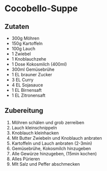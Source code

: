 # Cocobello-Suppe

## Zutaten
* 300g Möhren
* 150g Kartoffeln
* 100g Lauch
* 1 Zwiebel
* 1 Knoblauchzehe
* 1 Dose Kokosmilch (400ml)
* 300ml Gemüsebrühe
* 1 EL brauner Zucker
* 3 EL Curry
* 4 EL Sojasauce
* 1 EL Birnensaft
* 1 EL Zitronensaft

## Zubereitung
1. Möhren schälen und grob zerreiben
2. Lauch kleinschnippeln
3. Knoblauch kleinhacken
4. Mit Butter Zwiebeln und Knoblauch anbraten
5. Kartoffeln und Lauch anbraten (2-3min)
6. Gemüsebrühe, Kokosmilch hinzugeben
7. Alle Gewürze hinzugeben, (15min kochen)
8. Alles Pürieren
9. MIt Salz und Peffer abschmecken

